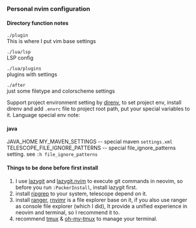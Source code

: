 ### Personal nvim configuration

#### Directory function notes

`./plugin`  
This is where I put vim base settings

`./lua/lsp`  
LSP config

`./lua/plugins`  
plugins with settings

`./after`  
just some filetype and colorscheme settings

Support project environment setting by [direnv](https://github.com/direnv/direnv), to set project env, install direnv
and add `.envrc` file to project root path, put your special variables to it.
Language special env note:
#### java
JAVA_HOME
MY_MAVEN_SETTINGS -- special maven `settings.xml`
TELESCOPE_FILE_IGNORE_PATTERNS -- special file_ignore_patterns setting. see `:h file_ignore_patterns`

#### Things to be done before first install
1. I use [lazygit](https://github.com/jesseduffield/lazygit) and [lazygit.nvim](https://github.com/kdheepak/lazygit.nvim) to execute git commands in neovim, so before you run `:PackerInstall`, install lazygit first.
2. install [ripgrep](https://github.com/BurntSushi/ripgrep) to your system, telescope depend on it.
3. install [ranger](https://github.com/ranger/ranger), [rnvimr](https://github.com/kevinhwang91/rnvimr) is a file explorer base on it, if you also use ranger as console file explorer (which I did), It provide a unified experience in neovim and terminal, so I recommend it to.
4. recommend [tmux](https://github.com/tmux/tmux) & [oh-my-tmux](https://github.com/gpakosz/.tmux) to manage your terminal.

